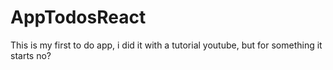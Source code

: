 # AppTodosReact
This is my first to do app, i did it  with  a tutorial youtube, but for something it starts no?
